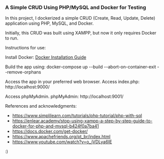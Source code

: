 <h3>A Simple CRUD Using PHP/MySQL and Docker for Testing</h3>

In this project, I dockerized a simple CRUD (Create, Read, Update, Delete) application using PHP, MySQL, and Docker.

Initially, this CRUD was built using XAMPP, but now it only requires Docker to run.

Instructions for use:

Install Docker: [Docker Installation Guide](https://docs.docker.com/get-docker/)

Build the app using: docker-compose up --build --abort-on-container-exit --remove-orphans

Access the app in your preferred web browser. Access index.php: http://localhost:9000/

Access phpMyAdmin. phpMyAdmin: http://localhost:9001/

References and acknowledgments:
- https://www.simplilearn.com/tutorials/php-tutorial/php-with-sql
- https://enlear.academy/stop-using-xampp-a-step-by-step-guide-to-docker-for-php-and-mysql-b424f0a7ba41
- https://docs.docker.com/get-docker/
- https://www.apachefriends.org/pt_br/index.html
- https://www.youtube.com/watch?v=o_jVDLya6IE

:)
